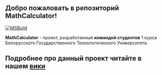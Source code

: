 
## Добро пожаловать в репозиторий MathCalculator!<br>
[![MSBuild](https://github.com/h3xi/MathCalculator/actions/workflows/msbuild.yml/badge.svg)](https://github.com/h3xi/MathCalculator/actions/workflows/msbuild.yml)

**MathCalculator** - проект, разработанный **командой студентов** 1 курса Белорусского Государственного Технологического Университета.

## Подробнее про данный проект читайте в нашем [вики](https://github.com/h3xi/TRPO_project/wiki)
